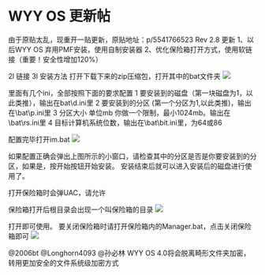 # WYY OS 更新帖

由于原贴太乱，现重开一贴更新，原贴地址：p/5541766523 Rev 2.8 更新 1、以后WYY OS 弃用PMF安装，使用自制安装器 2、优化保险箱打开方式，使用软链接（重要！安全性增加120%）

2l 链接 3l 安装方法 打开下载下来的zip压缩包，打开其中的bat文件夹 ![](https://wvbarchive.s3-ap-northeast-1.amazonaws.com/6032479193/d17bc7ed08fa513dc0b7c11b306d55fbb0fbd9c8.jpg)

里面有几个ini，全部按照下面的要求配置 1 要安装到的磁盘（第一块磁盘为1，以此类推），输出在bat\d.ini里 2 要安装到的分区 \(第一个分区为1,以此类推\)，输出在\bat\p.ini里 3 分区大小 单位mb 你做一个限制，最小1024mb。输出在\bat\rs.ini里 4 目标计算机系统位数，输出在\bat\bit.ini里，为64或86

配置完毕打开im.bat ![](https://wvbarchive.s3-ap-northeast-1.amazonaws.com/6032479193/89e3183f6709c93d031da332923df8dcd3005479.jpg)

如果配置正确会弹出上图所示的小窗口，请检查其中的分区是否是你要安装到的分区，如果是，按开始按钮开始安装。 安装结束后就可以进入安装后的磁盘进行使用了。

打开保险箱时会弹UAC，请允许

保险箱打开后根目录会出现一个叫保险箱的目录 ![](https://wvbarchive.s3-ap-northeast-1.amazonaws.com/6032479193/833aa4fcfc039245a89848ca8a94a4c27c1e253f.jpg)

打开即可使用。 要关闭保险箱时请打开保险箱内的Manager.bat，点击关闭保险箱即可 ![](https://wvbarchive.s3-ap-northeast-1.amazonaws.com/6032479193/91b7ca4ad11373f01d85c65aa90f4bfbf9ed04b6.jpg)

@2006bt @Longhorn4093 @孙必林 WYY OS 4.0将会脱离畸形文件夹加密，转用更加安全的文件系统级加密方式

